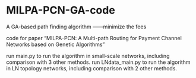 # MILPA-PCN-GA-code
A GA-based path finding algorithm ——minimize the fees

code for paper
“MILPA-PCN: A Multi-path Routing for Payment Channel Networks based on Genetic Algorithms”

run main.py to run the algorithm in small-scale networks, including comparison with 3 other methods.
run LNdata_main.py to run the algorithm in LN topology networks, including comparison with 2 other methods.
